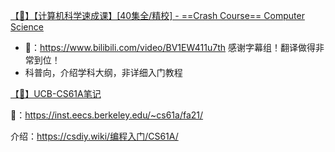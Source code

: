 [【🚀】【计算机科学速成课】[40集全/精校] - ==Crash Course== Computer Science](detail/Computer/计算机科学速成课.md)

- 🔗：https://www.bilibili.com/video/BV1EW411u7th  感谢字幕组！翻译做得非常到位！
- 科普向，介绍学科大纲，非详细入门教程



[【🚀】UCB-CS61A笔记](detail/Computer/CS61A笔记.md)

🔗：https://inst.eecs.berkeley.edu/~cs61a/fa21/

介绍：https://csdiy.wiki/编程入门/CS61A/


